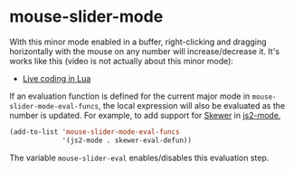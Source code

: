 # mouse-slider-mode

With this minor mode enabled in a buffer, right-clicking and dragging
horizontally with the mouse on any number will increase/decrease it.
It's works like this (video is not actually about this minor mode):

 * [Live coding in Lua](http://youtu.be/FpxIfCHKGpQ)

If an evaluation function is defined for the current major mode in
`mouse-slider-mode-eval-funcs`, the local expression will also be
evaluated as the number is updated. For example, to add support for
[Skewer](https://github.com/skeeto/skewer-mode) in
[js2-mode](https://github.com/mooz/js2-mode),

```el
(add-to-list 'mouse-slider-mode-eval-funcs
             '(js2-mode . skewer-eval-defun))
```

The variable `mouse-slider-eval` enables/disables this evaluation
step.

